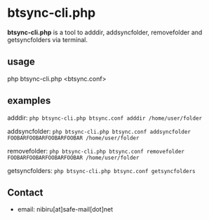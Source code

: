 btsync-cli.php
======
**btsync-cli.php** is a tool to adddir, addsyncfolder, removefolder and getsyncfolders via terminal.

## usage
php btsync-cli.php <btsync.conf> <action> <data>

## examples
adddir:
`php btsync-cli.php btsync.conf adddir /home/user/folder`

addsyncfolder:
`php btsync-cli.php btsync.conf addsyncfolder FOOBARFOOBARFOOBARFOOBAR /home/user/folder`

removefolder:
`php btsync-cli.php btsync.conf removefolder FOOBARFOOBARFOOBARFOOBAR /home/user/folder`

getsyncfolders:
`php btsync-cli.php btsync.conf getsyncfolders`


## Contact
* email: nibiru[at]safe-mail[dot]net

